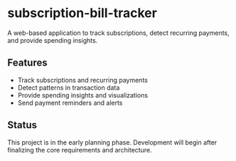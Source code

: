 # subscription-bill-tracker
A web-based application to track subscriptions, detect recurring payments, and provide spending insights.

## Features
- Track subscriptions and recurring payments
- Detect patterns in transaction data
- Provide spending insights and visualizations
- Send payment reminders and alerts

## Status
This project is in the early planning phase. Development will begin after finalizing the core requirements and architecture.

